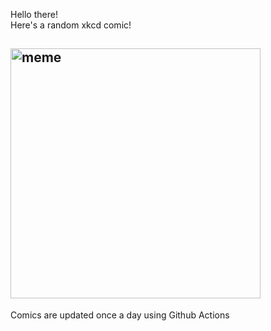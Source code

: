 Hello there! <br>Here's a random xkcd comic!<br>
## <img src="https://imgs.xkcd.com/comics/ipad.png" alt="meme" width="400"/><br>
Comics are updated once a day using Github Actions